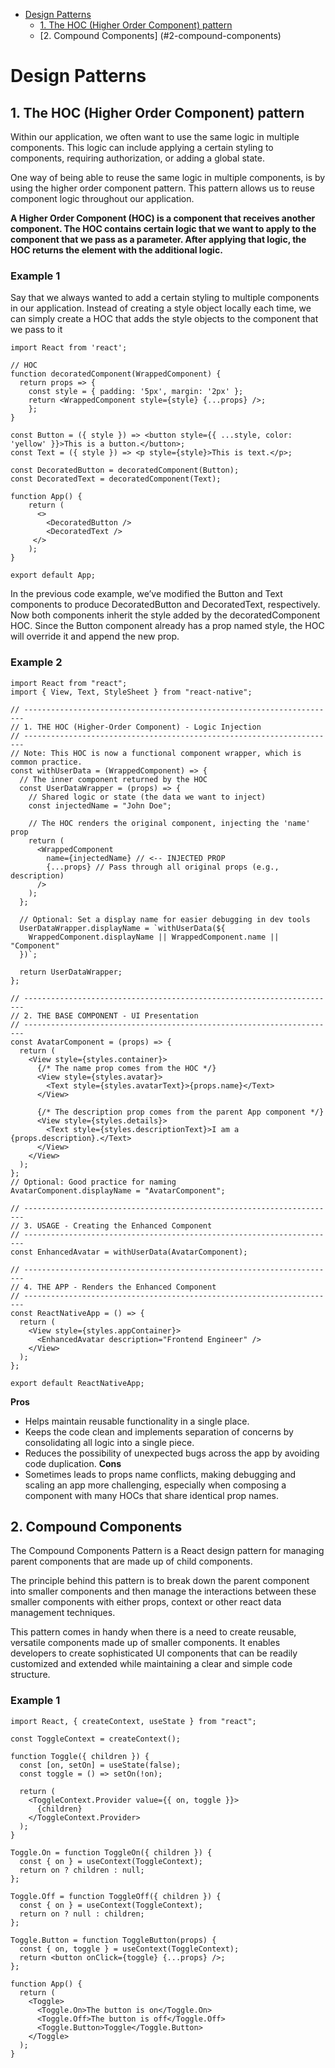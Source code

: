 - [Design Patterns](#design-patterns)
  - [1. The HOC (Higher Order Component) pattern](1-the-hoc-higher-order-component-pattern)
  - [2. Compound Components] (#2-compound-components)

# Design Patterns

## 1. The HOC (Higher Order Component) pattern

Within our application, we often want to use the same logic in multiple components. This logic can include applying a certain styling to components, requiring authorization, or adding a global state.

One way of being able to reuse the same logic in multiple components, is by using the higher order component pattern. This pattern allows us to reuse component logic throughout our application.

<b>A Higher Order Component (HOC) is a component that receives another component. The HOC contains certain logic that we want to apply to the component that we pass as a parameter. After applying that logic, the HOC returns the element with the additional logic.</b>

### Example 1
Say that we always wanted to add a certain styling to multiple components in our application. Instead of creating a style object locally each time, we can simply create a HOC that adds the style objects to the component that we pass to it

```tsx
import React from 'react';

// HOC
function decoratedComponent(WrappedComponent) {
  return props => {
    const style = { padding: '5px', margin: '2px' };
    return <WrappedComponent style={style} {...props} />; 
    }; 
}
 
const Button = ({ style }) => <button style={{ ...style, color: 'yellow' }}>This is a button.</button>;
const Text = ({ style }) => <p style={style}>This is text.</p>;
    
const DecoratedButton = decoratedComponent(Button);
const DecoratedText = decoratedComponent(Text);
    
function App() {
    return (
      <>
        <DecoratedButton />
        <DecoratedText />
     </>
    );
}       

export default App;
```
In the previous code example, we’ve modified the Button and Text components to produce DecoratedButton and DecoratedText, respectively. Now both components inherit the style added by the decoratedComponent HOC. Since the Button component already has a prop named style, the HOC will override it and append the new prop.

### Example 2
```tsx
import React from "react";
import { View, Text, StyleSheet } from "react-native";

// ----------------------------------------------------------------------
// 1. THE HOC (Higher-Order Component) - Logic Injection
// ----------------------------------------------------------------------
// Note: This HOC is now a functional component wrapper, which is common practice.
const withUserData = (WrappedComponent) => {
  // The inner component returned by the HOC
  const UserDataWrapper = (props) => {
    // Shared logic or state (the data we want to inject)
    const injectedName = "John Doe";

    // The HOC renders the original component, injecting the 'name' prop
    return (
      <WrappedComponent
        name={injectedName} // <-- INJECTED PROP
        {...props} // Pass through all original props (e.g., description)
      />
    );
  };

  // Optional: Set a display name for easier debugging in dev tools
  UserDataWrapper.displayName = `withUserData(${
    WrappedComponent.displayName || WrappedComponent.name || "Component"
  })`;

  return UserDataWrapper;
};

// ----------------------------------------------------------------------
// 2. THE BASE COMPONENT - UI Presentation
// ----------------------------------------------------------------------
const AvatarComponent = (props) => {
  return (
    <View style={styles.container}>
      {/* The name prop comes from the HOC */}
      <View style={styles.avatar}>
        <Text style={styles.avatarText}>{props.name}</Text>
      </View>

      {/* The description prop comes from the parent App component */}
      <View style={styles.details}>
        <Text style={styles.descriptionText}>I am a {props.description}.</Text>
      </View>
    </View>
  );
};
// Optional: Good practice for naming
AvatarComponent.displayName = "AvatarComponent";

// ----------------------------------------------------------------------
// 3. USAGE - Creating the Enhanced Component
// ----------------------------------------------------------------------
const EnhancedAvatar = withUserData(AvatarComponent);

// ----------------------------------------------------------------------
// 4. THE APP - Renders the Enhanced Component
// ----------------------------------------------------------------------
const ReactNativeApp = () => {
  return (
    <View style={styles.appContainer}>
      <EnhancedAvatar description="Frontend Engineer" />
    </View>
  );
};

export default ReactNativeApp;

```

<b>Pros</b>
- Helps maintain reusable functionality in a single place.
- Keeps the code clean and implements separation of concerns by consolidating all logic into a single piece.
- Reduces the possibility of unexpected bugs across the app by avoiding code duplication.
<b>Cons</b>
- Sometimes leads to props name conflicts, making debugging and scaling an app more challenging, especially when composing a component with many HOCs that share identical prop names.

## 2. Compound Components

The Compound Components Pattern is a React design pattern for managing parent components that are made up of child components.

The principle behind this pattern is to break down the parent component into smaller components and then manage the interactions between these smaller components with either props, context or other react data management techniques.

This pattern comes in handy when there is a need to create reusable, versatile components made up of smaller components. It enables developers to create sophisticated UI components that can be readily customized and extended while maintaining a clear and simple code structure.

### Example 1
```tsx
import React, { createContext, useState } from "react";

const ToggleContext = createContext();

function Toggle({ children }) {
  const [on, setOn] = useState(false);
  const toggle = () => setOn(!on);

  return (
    <ToggleContext.Provider value={{ on, toggle }}>
      {children}
    </ToggleContext.Provider>
  );
}

Toggle.On = function ToggleOn({ children }) {
  const { on } = useContext(ToggleContext);
  return on ? children : null;
};

Toggle.Off = function ToggleOff({ children }) {
  const { on } = useContext(ToggleContext);
  return on ? null : children;
};

Toggle.Button = function ToggleButton(props) {
  const { on, toggle } = useContext(ToggleContext);
  return <button onClick={toggle} {...props} />;
};

function App() {
  return (
    <Toggle>
      <Toggle.On>The button is on</Toggle.On>
      <Toggle.Off>The button is off</Toggle.Off>
      <Toggle.Button>Toggle</Toggle.Button>
    </Toggle>
  );
}
```
